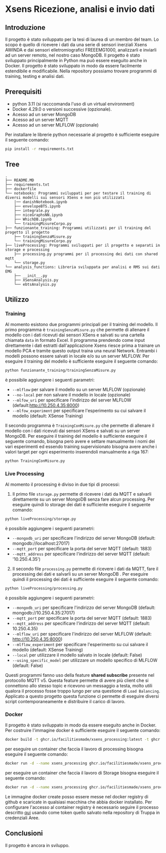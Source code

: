 # Xsens Ricezione, analisi e invio dati

## Introduzione
Il progetto è stato sviluppato per la tesi di laurea di un membro del team. Lo scopo è quello di ricevere i dati da una serie di sensori inerziali Xsens AWINDA e dai sensori elletromiografici FREEEMG1000, analizzarli e inviarli ad un server remoto, nel nostro caso MongoDB. Il progetto è stato sviluppato principalmente in Python ma può essere eseguito anche in Docker. Il progetto è stato sviluppato in modo da essere facilmente estendibile e modificabile. Nella repository possiamo trovare programmi di training, testing e analisi dati.

## Prerequisiti

- python 3.11 (si racccomanda l'uso di un virtual environment)
- Docker 4.29.0 o versioni successive (opzionale). 
- Acesso ad un server MongoDB
- Acesso ad un server MQTT
- Acesso ad un server MLFLOW (opzionale)

Per installare le librerie python necessarie al progetto è sufficiente eseguire il seguente comando:
```bash
pip install -r requirements.txt
```
## Tree
```
.
├── README.MD
├── requirements.txt
├── dockerfile
└── notebooks: Programmi sviluppati per per testare il training di diversi modelli sui sensori XSens e non più utilizzati
    |── danishNotebook.ipynb
    ├── envelopeBTS.ipynb
    ├── integrale.py
    ├── niceGraphsNN.ipynb
    ├── WhichDB.ipynb
    └── trainingMisureCorpo.py
├── funzionante_training: Programmi utilizzati per il training del progetto il progetto 
    ├── trainingSenzaMisure.py
    └── trainingMisureCorpo.py
├── liveProcessing: Programmi sviluppati per il progetto e separati in storage e processing
    ├── processing.py programmi per il processing dei dati con shared mqtt
    └── storage.py
└── analysis_functions: Libreria sviluppata per analisi e RMS sui dati EMG
    ├── __init__.py
    ├── XSensAnalysis.py
    └── ebtsAnalysis.py
```

## Utilizzo 
### Training
Al momento esistono due programmi principali per il training del modello. Il primo programma è `trainingSenzaMisure.py` che permette di allenare il modello con i dati ricevuti dai sensori XSens e salvati su una cartella chiamata `data` in formato Excel. Il programma prendendo come input direttamente i dati estratti dall'applicazione Xsens riesce prima a trainare un modello PCA e tramite questo output traina una neural Network. Entrambi i modelli possono essere salvati in locale e/o su un server MLFLOW. 
Per eseguire il training del modello è sufficiente eseguire il seguente comando:
```bash
python funzionante_training/trainingSenzaMisure.py
```
è possibile aggiungere i seguenti parametri:
- `--mlflow` per salvare il modello su un server MLFLOW (opzionale)
- `--no-local` per non salvare il modello in locale (opzionale)
- `--mlfow_uri` per specificare l'indirizzo del server MLFLOW (default:http://10.250.4.35:8000)
- `--mlfow_experiment` per specificare l'esperimento su cui salvare il modello (default: XSense Training)



Il secondo programma è `TrainingConMisure.py` che permette di allenare il modello con i dati ricevuti dai sensori XSens e salvati su un server MongoDB. Per eseguire il training del modello è sufficiente eseguire il seguente comando, bisogna però avere e settare manualmente i nomi dei vari esperimenti ed essendo training supervisionato bisogna avere anche i valori target per ogni esperimento inserendoli manualmente a riga 167:

```bash
python TrainingConMisure.py
```
### Live Processing
Al momento il processing è diviso in due tipi di processi:

1) Il primo file `storage.py` permette di ricevere i dati da MQTT e salvarli direttamente su un server MongoDB senza fare alcun processing. Per eseguire quindi lo storage dei dati è sufficiente eseguire il seguente comando:
```bash
python liveProcessing/storage.py
```
è possibile aggiungere i seguenti parametri:
- `--mongodb_uri` per specificare l'indirizzo del server MongoDB (default: mongodb://localhost:27017)
- `--mqtt_port` per specificare la porta del server MQTT (default: 1883)
- `--mqtt_address` per specificare l'indirizzo del server MQTT (default: '10.250.4.35')

2) Il secondo file `processing.py` permette di ricevere i dati da MQTT, fare il processing dei dati e salvarli su un server MongoDB . Per eseguire quindi il processing dei dati è sufficiente eseguire il seguente comando:
```bash
python liveProcessing/processing.py
```
è possibile aggiungere i seguenti parametri:
- `--mongodb_uri` per specificare l'indirizzo del server MongoDB (default: mongodb://10.250.4.35:27017)
- `--mqtt_port` per specificare la porta del server MQTT (default: 1883)
- `--mqtt_address` per specificare l'indirizzo del server MQTT (default: 10.250.4.35)
- `--mlflow_uri` per specificare l'indirizzo del server MLFLOW (default: http://10.250.4.35:8000)
- `--mlflow_experiment` per specificare l'esperimento su cui salvare il modello (default: XSense Training)
- `--local` per utilizzare il modello salvato in locale (default: False)
- `--using_specific_model` per utilizzare un modello specifico di MLFLOW (default: False)

Questi programmi fanno uso della feature **shared subscribe** presente nel protocollo MQTT v5. Questa feature permette di avere più client che si connettono allo stesso topic e ricevono un messaggio a testa, molto utili qualora il processo fosse troppo lungo per una questione di `Load Balancing`. Applicato a questo progetto questa funzione ci permette di eseguire diversi script contemporaneamente e distribuire il carico di lavoro.

### Docker
Il progetto è stato sviluppato in modo da essere eseguito anche in Docker. Per costruire l'immagine docker è sufficiente eseguire il seguente comando:
```bash
docker build -t ghcr.io/facilitiesmade/xsens_processing:latest -t ghcr.io/facilitiesmade/xsens_processing:1.0 .
```
per eseguire un container che faccia il lavoro di processing bisogna eseguire il seguente comando:

```bash
docker run -d --name xsens_processing ghcr.io/facilitiesmade/xsens_processing:latest
```

per eseguire un container che faccia il lavoro di Storage bisogna eseguire il seguente comando:

```bash
docker run -d --name xsens_processing ghcr.io/facilitiesmade/xsens_processing:latest python liveProcessing/storage.py
```

Le immagine docker create posso essere messe nel docker registry di github e scaricate in qualsiasi macchina che abbia docker installato.
Per configurare l'accesso al container registry è necessario seguire il processo descritto [qui](https://docs.github.com/en/packages/working-with-a-github-packages-registry/working-with-the-docker-registry) usando come token quello salvato nella repository di Truppa in credenziali Aree.


## Conclusioni
Il progetto è ancora in sviluppo.
